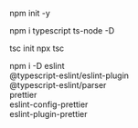 npm init -y

npm i typescript ts-node -D

tsc init
npx tsc

npm i -D eslint \
@typescript-eslint/eslint-plugin \
@typescript-eslint/parser \
prettier \
eslint-config-prettier \
eslint-plugin-prettier